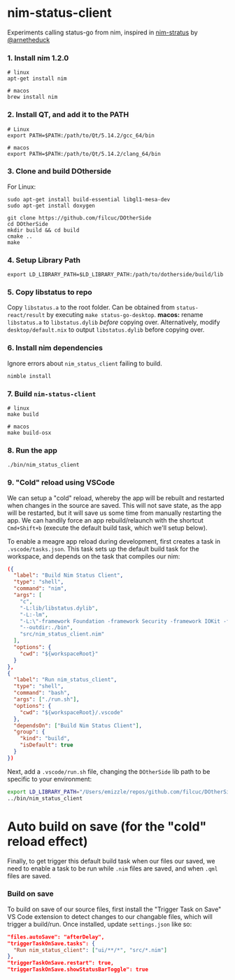# nim-status-client

Experiments calling status-go from nim, inspired in [nim-stratus](https://github.com/status-im/nim-stratus) by [@arnetheduck](https://github.com/arnetheduck)

### 1. Install nim 1.2.0

```
# linux
apt-get install nim

# macos
brew install nim
```

### 2. Install QT, and add it to the PATH

```
# Linux
export PATH=$PATH:/path/to/Qt/5.14.2/gcc_64/bin

# macos
export PATH=$PATH:/path/to/Qt/5.14.2/clang_64/bin
```

### 3. Clone and build DOtherside

For Linux:

```
sudo apt-get install build-essential libgl1-mesa-dev
sudo apt-get install doxygen
```

```
git clone https://github.com/filcuc/DOtherSide
cd DOtherSide
mkdir build && cd build
cmake ..
make
```

### 4. Setup Library Path

```
export LD_LIBRARY_PATH=$LD_LIBRARY_PATH:/path/to/dotherside/build/lib
```

### 5. Copy libstatus to repo

Copy `libstatus.a` to the root folder. Can be obtained from `status-react/result` by executing `make status-go-desktop`.
**macos:** rename `libstatus.a` to `libstatus.dylib` _before_ copying over. Alternatively, modify `desktop/default.nix` to output `libstatus.dylib` before copying over.

### 6. Install nim dependencies

Ignore errors about `nim_status_client` failing to build.

```
nimble install
```

### 7. Build `nim-status-client`

```
# linux
make build

# macos
make build-osx
```

### 8. Run the app

```
./bin/nim_status_client
```

### 9. "Cold" reload using VSCode

We can setup a "cold" reload, whereby the app will be rebuilt and restarted when changes in the source are saved. This will not save state, as the app will be restarted, but it will save us some time from manually restarting the app. We can handily force an app rebuild/relaunch with the shortcut `Cmd+Shift+b` (execute the default build task, which we'll setup below).

To enable a meagre app reload during development, first creates a task in `.vscode/tasks.json`. This task sets up the default build task for the workspace, and depends on the task that compiles our nim:

```json
({
  "label": "Build Nim Status Client",
  "type": "shell",
  "command": "nim",
  "args": [
    "c",
    "-L:lib/libstatus.dylib",
    "-L:-lm",
    "-L:\"-framework Foundation -framework Security -framework IOKit -framework CoreServices\"",
    "--outdir:./bin",
    "src/nim_status_client.nim"
  ],
  "options": {
    "cwd": "${workspaceRoot}"
  }
},
{
  "label": "Run nim_status_client",
  "type": "shell",
  "command": "bash",
  "args": ["./run.sh"],
  "options": {
    "cwd": "${workspaceRoot}/.vscode"
  },
  "dependsOn": ["Build Nim Status Client"],
  "group": {
    "kind": "build",
    "isDefault": true
  }
})
```

Next, add a `.vscode/run.sh` file, changing the `DOtherSide` lib path to be specific to your environment:

```bash
export LD_LIBRARY_PATH="/Users/emizzle/repos/github.com/filcuc/DOtherSide/build/lib"
../bin/nim_status_client
```

# Auto build on save (for the "cold" reload effect)

Finally, to get trigger this default build task when our files our saved, we need to enable a task to be run while `.nim` files are saved, and when `.qml` files are saved.

### Build on save

To build on save of our source files, first install the "Trigger Task on Save" VS Code extension to detect changes to our changable files, which will trigger a build/run. Once installed, update `settings.json` like so:

```json
"files.autoSave": "afterDelay",
"triggerTaskOnSave.tasks": {
  "Run nim_status_client": ["ui/**/*", "src/*.nim"]
},
"triggerTaskOnSave.restart": true,
"triggerTaskOnSave.showStatusBarToggle": true

```
